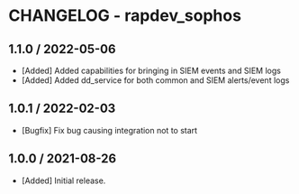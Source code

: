 # CHANGELOG - rapdev_sophos

## 1.1.0 / 2022-05-06
* [Added] Added capabilities for bringing in SIEM events and SIEM logs
* [Added] Added dd_service for both common and SIEM alerts/event logs

## 1.0.1 / 2022-02-03
* [Bugfix] Fix bug causing integration not to start

## 1.0.0 / 2021-08-26

* [Added] Initial release.
